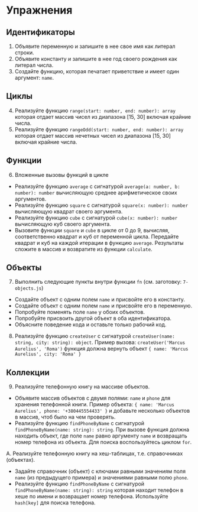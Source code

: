 # Упражнения

## Идентификаторы

1. Объявите переменную и запишите в нее свое имя как литерал строки.
2. Объявите константу и запишите в нее год своего рождения как литерал числа.
3. Создайте функцию, которая печатает приветствие и имеет один аргумент: `name`.

## Циклы

4. Реализуйте функцию `range(start: number, end: number): array` которая отдает
   массив чисел из диапазона [15, 30] включая крайние числа.
5. Реализуйте функцию `rangeOdd(start: number, end: number): array` которая
   отдает массив нечетных чисел из диапазона [15, 30] включая крайние числа.

## Функции

6. Вложенные вызовы функций в цикле

- Реализуйте функцию `average` с сигнатурой
  `average(a: number, b: number): number` вычисляющую среднее арифметическое
  своих аргументов.
- Реализуйте функцию `square` с сигнатурой `square(x: number): number`
  вычисляющую квадрат своего аргумента.
- Реализуйте функцию `cube` с сигнатурой `cube(x: number): number` вычисляющую
  куб своего аргумента.
- Вызовите функции `square` и `cube` в цикле от 0 до 9, вычисляя, соответственно
  квадрат и куб от переменной цикла. Передайте квадрат и куб на каждой итерации
  в функцию `average`. Результаты сложите в массив и возвратите из функции
  `calculate`.

## Объекты

7. Выполнить следующие пункты внутри функции `fn` (см. заготовку:
   `7-objects.js`)

- Создайте объект с одним полем `name` и присвойте его в константу.
- Создайте объект с одним полем `name` и присвойте его в переменную.
- Попробуйте поменять поле `name` у обоих объектов.
- Попробуйте присвоить другой объект в оба идентификатора.
- Объясните поведение кода и оставьте только рабочий код.

8. Реализуйте функцию `createUser` с сигнатурой
   `createUser(name: string, city: string): object`. Пример вызова:
   `createUser('Marcus Aurelius', 'Roma')` функция должна вернуть объект
   `{ name: 'Marcus Aurelius', city: 'Roma' }`

## Коллекции

9. Реализуйте телефонную книгу на массиве объектов.

- Объявите массив объектов с двумя полями: `name` и `phone` для хранения
  телефонной книги. Пример объекта:
  `{ name: 'Marcus Aurelius', phone: '+380445554433' }` и добавьте несколько
  объектов в массив, чтоб было на чем проверять.
- Реализуйте функцию `findPhoneByName` с сигнатурой
  `findPhoneByName(name: string): string`. При вызове функция должна находить
  объект, где поле `name` равно аргументу `name` и возвращать номер телефона из
  объекта. Для поиска воспользуйтесь циклом `for`.

A. Реализуйте телефонную книгу на хеш-таблицах, т.е. справочниках (объектах).

- Задайте справочник (объект) с ключами равными значениям поля `name` (из
  предыдущего примера) и значениями равными полю `phone`.
- Реализуйте функцию `findPhoneByName` с сигнатурой
  `findPhoneByName(name: string): string` которая находит телефон в хеше по
  имени и возвращает номер телефона. Используйте `hash[key]` для поиска
  телефона.
